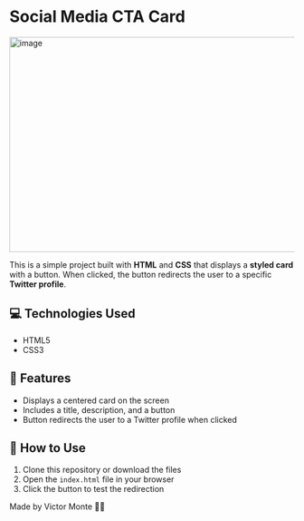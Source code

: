 # Social Media CTA Card


<img width="581" height="379" alt="image" src="https://github.com/user-attachments/assets/e30379b8-1f4b-4791-9b78-dba05469e06b" />


This is a simple project built with **HTML** and **CSS** that displays a **styled card** with a button. When clicked, the button redirects the user to a specific **Twitter profile**.

## 💻 Technologies Used

- HTML5  
- CSS3

## 🎯 Features

- Displays a centered card on the screen  
- Includes a title, description, and a button  
- Button redirects the user to a Twitter profile when clicked

## 🤔 How to Use

1. Clone this repository or download the files  
2. Open the `index.html` file in your browser  
3. Click the button to test the redirection

Made by Victor Monte 👋😎


